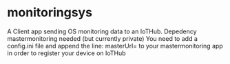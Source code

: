 # monitoringsys
A Client app sending OS monitoring data to an IoTHub.
Depedency mastermonitoring needed (but currently private)
You need to add a config.ini file and append the line:
masterUrl=
to your mastermonitoring app in order to register your device on IoTHub
